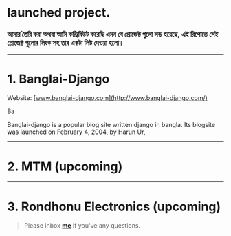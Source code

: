 # launched project.

### আমার তৈরি করা অথবা আমি কন্ট্রিবিউট করেছি এমন যে প্রোজেক্ট গুলো লন্চ হয়েছে, এই রিপোতে সেই প্রোজেক্ট গুলোর লিংক সহ তার একটা লিষ্ট দেওয়া হলো।

---


# 1. Banglai-Django 

Website: [www.banglai-django.com](http://www.banglai-django.com/)

Ba

Banglai-django is a popular blog site written django in bangla.
Its blogsite was launched on February 4, 2004, by Harun Ur,



---


# 2. MTM (upcoming)


---

# 3. Rondhonu Electronics (upcoming)


> Please inbox **[me](https://www.facebook.com/shoriot)** if you've any questions.